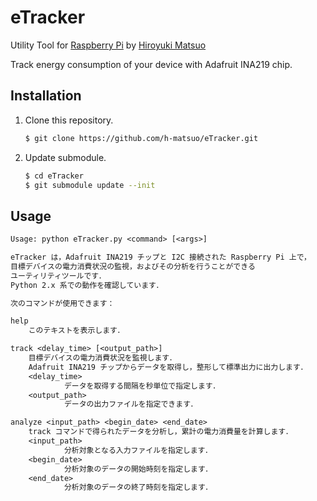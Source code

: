 # eTracker

Utility Tool for [Raspberry Pi](https://www.raspberrypi.org/) by [Hiroyuki Matsuo](http://sdl.ist.osaka-u.ac.jp/~h-matsuo/)

Track energy consumption of your device with Adafruit INA219 chip.

## Installation

1. Clone this repository.

    ```bash
    $ git clone https://github.com/h-matsuo/eTracker.git
    ```

1. Update submodule.

    ```bash
    $ cd eTracker
    $ git submodule update --init
    ```

## Usage

```txt
Usage: python eTracker.py <command> [<args>]

eTracker は，Adafruit INA219 チップと I2C 接続された Raspberry Pi 上で，
目標デバイスの電力消費状況の監視，およびその分析を行うことができる
ユーティリティツールです．
Python 2.x 系での動作を確認しています．

次のコマンドが使用できます：

help
    このテキストを表示します．

track <delay_time> [<output_path>]
    目標デバイスの電力消費状況を監視します．
    Adafruit INA219 チップからデータを取得し，整形して標準出力に出力します．
    <delay_time>
            データを取得する間隔を秒単位で指定します．
    <output_path>
            データの出力ファイルを指定できます．

analyze <input_path> <begin_date> <end_date>
    track コマンドで得られたデータを分析し，累計の電力消費量を計算します．
    <input_path>
            分析対象となる入力ファイルを指定します．
    <begin_date>
            分析対象のデータの開始時刻を指定します．
    <end_date>
            分析対象のデータの終了時刻を指定します．

```
